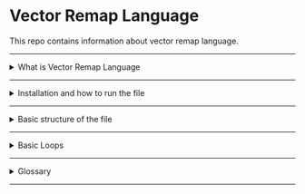 # Vector Remap Language
This repo contains information about vector remap language.

---
<details>
  <summary> What is Vector Remap Language </summary>
- **Vector Remap Language (VRL)**
  - It is an expression-oriented language designed for transforming observability data (logs and metrics) in a safe and performant manner. It features a simple syntax and a rich set of built-in functions tailored specifically to observability use cases.
</details>

---
<details>
  <summary> Installation and how to run the file </summary>

</details>

---
<details>
  <summary> Basic structure of the file </summary>

- Path 
  - A path expression is a sequence of period-delimited segments that represent the location of a value within an object. A leading “.” means the path points to the event. A leading “%” means the path points to the event metadata.
  - "."	The . character represents the root of the event. All paths must begin with . or %
  - the dot (.) at the beginning of a path refers to the root of the current event
    
</details>

---
<details>
  <summary> Basic Loops </summary>

- Functions
    - [There are various built-in VRL functions. Functions are categorised by their puropse.](https://vector.dev/docs/reference/vrl/functions/)
    - Main function categories are listed below:
      - Array
      - Codec
      - Coerce
      - Convert
      - Debug
      - Enrichment
      - Enumerate
      - Path
      - Cryptography
      - IP
      - Number
      - Object
      - Parse
      - Random
      - String
      - System
      - Timestamp
      - Type

- Code example to loop through nested data
  - Review the concept first 
    - Path function ==> exists
    - Enumerate function ==> for_each
    - Type function ==> array!
    - Enumerate function ==> unique
    - Array function ==> push

  - Code 


</details>

----
<details>
  <summary>Glossary</summary>
- **Vector Remap Language (VRL)**
  - It is an expression-oriented language designed for transforming observability data (logs and metrics) in a safe and performant manner. It features a simple syntax and a rich set of built-in functions tailored specifically to observability use cases.

</details>

----
